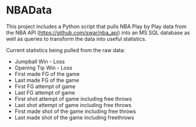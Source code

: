 # NBAData
This project includes a Python script that pulls NBA Play by Play data from the NBA API (https://github.com/swar/nba_api) into an MS SQL database as well as queries to transform the data into useful statistics.

Current statistics being pulled from the raw data:

- Jumpball Win - Loss
- Opening Tip Win - Loss
- First made FG of the game
- Last made FG of the game
- First FG attempt of game
- Last FG attempt of game
- First shot attempt of game including free throws
- Last shot attempt of game including free throws
- First made shot of the game including free throws
- Last made shot of the game including freethrows
